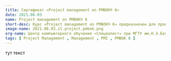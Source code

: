 ```yaml
---
title: Сертификат «Project management on PMBOK® 6»
date: 2021.06.03
name: Project management on PMBOK® 6
short-desc: Курс «Project management on PMBOK® 6» предназначен для проверки навыков и стандартов управления проектами в организации в соответствии с рекомендациями и лучшими практиками Института управления проектами (PMI)®. В основу курса был положен ведущий международный стандарт управления проектами ANSI PMI® PMBOK® Guide v.6 (2017) и Agile Practice Guide
image-name: 2021.06.03.it.project.pmbok.png
org-name: Центр компьютерного обучения «Специалист» при МГТУ им.Н.Э.Баумана
tags: [ Project Management , Management , PMI , PMBOK 6 ]
---
```

тут текст
